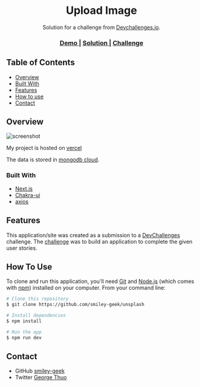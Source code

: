 <h1 align="center">Upload Image</h1>

<div align="center">
   Solution for a challenge from  <a href="http://devchallenges.io" target="_blank">Devchallenges.io</a>.
</div>

<div align="center">
  <h3>
    <a href="https://unsplashbythuo.vercel.app/">
      Demo
    </a>
    <span> | </span>
    <a href="https://github.com/smiley-geek/imageuploader">
      Solution
    </a>
    <span> | </span>
    <a href="https://devchallenges.io/challenges/rYyhwJAxMfES5jNQ9YsP">
      Challenge
    </a>
  </h3>
</div>

<!-- TABLE OF CONTENTS -->

## Table of Contents

- [Overview](#overview)
- [Built With](#built-with)
- [Features](#features)
- [How to use](#how-to-use)
- [Contact](#contact)

<!-- OVERVIEW -->

## Overview

![screenshot](https://res.cloudinary.com/smiley-geek/image/upload/v1633189259/xgcx4jhnvdvjg7yqm1jz.png)

My project is hosted on [vercel](https://unsplashbythuo.vercel.app/)

The data is stored in [mongodb cloud](https://cloud.mongodb.com/).

### Built With

<!-- This section should list any major frameworks that you built your project using. Here are a few examples.-->

- [Next.js](https://nextjs.org/)
- [Chakra-ui](https://chakra-ui.com/)
- [axios](https://www.npmjs.com/package/axios)

## Features

<!-- List the features of your application or follow the template. Don't share the figma file here :) -->

This application/site was created as a submission to a [DevChallenges](https://devchallenges.io/challenges) challenge. The [challenge](https://devchallenges.io/challenges/O2iGT9yBd6xZBrOcVirx) was to build an application to complete the given user stories.

## How To Use

<!-- Example: -->

To clone and run this application, you'll need [Git](https://git-scm.com) and [Node.js](https://nodejs.org/en/download/) (which comes with [npm](http://npmjs.com)) installed on your computer. From your command line:

```bash
# Clone this repository
$ git clone https://github.com/smiley-geek/unsplash

# Install dependencies
$ npm install

# Run the app
$ npm run dev
```

## Contact

- GitHub [smiley-geek](https://{github.com/smiley-geek})
- Twitter [George Thuo](https://{twitter.com/GeorgeT10048310})
